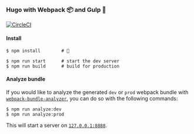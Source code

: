 ### Hugo with Webpack 📦 and Gulp 🥤

[![CircleCI](https://circleci.com/gh/imjasonmiller/jasonmiller_hugo.svg?style=shield)](https://circleci.com/gh/imjasonmiller/jasonmiller_hugo)

#### Install

```shell
$ npm install        # 🎉

$ npm run start      # start the dev server
$ npm run build      # build for production
```

#### Analyze bundle

If you would like to analyze the generated `dev` or `prod` webpack bundle with [`webpack-bundle-analyzer`](https://github.com/webpack-contrib/webpack-bundle-analyzer), you can do so with the following commands:

```shell
$ npm run analyze:dev
$ npm run analyze:prod
```

This will start a server on [`127.0.0.1:8888`](http://127.0.0.1:8888/).
